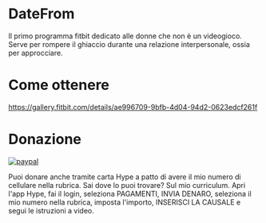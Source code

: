 # DateFrom
Il primo programma fitbit dedicato alle donne che non è un videogioco.
Serve per rompere il ghiaccio durante una relazione interpersonale, ossia per approcciare.

# Come ottenere

https://gallery.fitbit.com/details/ae996709-9bfb-4d04-94d2-0623edcf261f

# Donazione

[![paypal](https://www.paypalobjects.com/it_IT/IT/i/btn/btn_donateCC_LG.gif)](https://www.paypal.com/cgi-bin/webscr?cmd=_s-xclick&hosted_button_id=JZVR4QQFGLR6Q)

Puoi donare anche tramite carta Hype a patto di avere il mio numero di cellulare nella rubrica. Sai dove lo puoi trovare? Sul mio curriculum.
Apri l'app Hype, fai il login, seleziona PAGAMENTI, INVIA DENARO, seleziona il mio numero nella rubrica, imposta l'importo, INSERISCI LA CAUSALE e segui le istruzioni a video.
